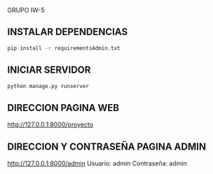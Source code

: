 GRUPO IW-5

## INSTALAR DEPENDENCIAS
```bash
pip install -r requirementsAdmin.txt
```

## INICIAR SERVIDOR
```bash
python manage.py runserver
```

## DIRECCION PAGINA WEB
http://127.0.0.1:8000/proyecto

## DIRECCION Y CONTRASEÑA PAGINA ADMIN
http://127.0.0.1:8000/admin
Usuario: admin
Contraseña: admin